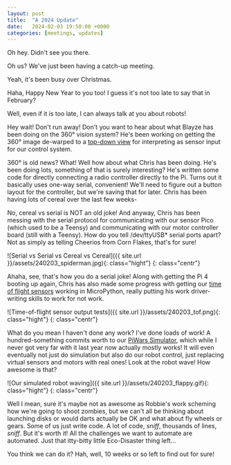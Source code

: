 ```yaml
---
layout: post
title:  "A 2024 Update"
date:   2024-02-03 19:50:00 +0000
categories: [meetings, updates]
---
```


Oh hey. Didn't see you there.

Oh us? We've just been having a catch-up meeting.

Yeah, it's been busy over Christmas.

Haha, Happy New Year to you too! I guess it's not too late to say that in February?

Well, even if it is too late, I can always talk at you about robots!

Hey wait! Don't run away! Don't you want to hear about what Blayze has been doing on the 360° vision system? He's been working on getting the 360° image de-warped to a [top-down view](https://github.com/ShefBots/spherical-360-dewarper/tree/top-down) for interpreting as sensor input for our control system.

360° is old news? What! Well how about what Chris has been doing. He's been doing lots, something of that is surely interesting? He's written some code for directly connecting a radio controller directly to the Pi. Turns out it basically uses one-way serial, convenient! We'll need to figure out a button layout for the controller, but we're saving that for later. Chris has been having lots of cereal over the last few weeks-

No, cereal vs serial is NOT an old joke! And anyway, Chris has been messing with the serial protocol for communicating with our sensor Pico (which used to be a Teensy) and communicating with our motor controller board (still with a Teensy). How do you tell /dev/ttyUSB* serial ports apart? Not as simply as telling Cheerios from Corn Flakes, that's for sure!

![Serial vs Serial vs Cereal vs Cereal]({{ site.url }}/assets/240203_spiderman.jpg){: class="hight"}
{: class="centr"}

Ahaha, see, that's how you do a serial joke! Along with getting the Pi 4 booting up again, Chris has also made some progress with getting our [time of flight sensors](https://shop.pimoroni.com/products/adafruit-vl53l4cd-time-of-flight-distance-sensor-1-to-1300mm-stemma-qt-qwiic?variant=39773753180243) working in MicroPython, really putting his work driver-writing skills to work for not work.

![Time-of-flight sensor output tests]({{ site.url }}/assets/240203_tof.png){: class="hight"}
{: class="centr"}

What do you mean I haven't done any work? I've done loads of work! A hundred-something commits worth to our [PiWars Simulator](https://github.com/ShefBots/piwarsimulator), which while I never got very far with it last year now actually mostly works! It will even eventually not just do simulation but also do our robot control, just replacing virtual sensors and motors with real ones! Look at the robot wave! How awesome is that?

![Our simulated robot waving]({{ site.url }}/assets/240203_flappy.gif){: class="hight"}
{: class="centr"}

Well I mean, sure it's maybe not as awesome as Robbie's work scheming how we're going to shoot zombies, but we can't all be thinking about launching disks or would darts actually be OK and what about fly wheels or gears. Some of us just write code. A lot of code, *sniff*, thousands of lines, *sniff*. But it's worth it! All the challenges we want to automate are automated. Just that itty-bitty little Eco-Disaster thing left...

You think we can do it? Hah, well, 10 weeks or so left to find out for sure!
